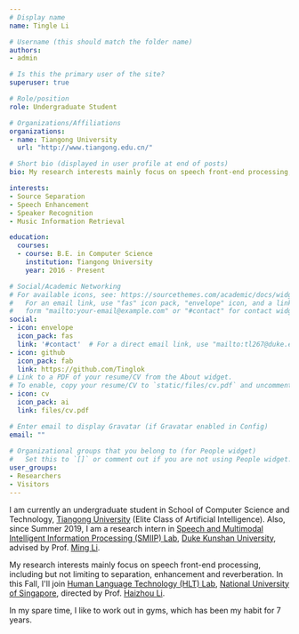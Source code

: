 ```yaml
---
# Display name
name: Tingle Li

# Username (this should match the folder name)
authors:
- admin

# Is this the primary user of the site?
superuser: true

# Role/position
role: Undergraduate Student

# Organizations/Affiliations
organizations:
- name: Tiangong University
  url: "http://www.tiangong.edu.cn/"

# Short bio (displayed in user profile at end of posts)
bio: My research interests mainly focus on speech front-end processing, including but not limiting to separation, enhancement and reverberation.

interests:
- Source Separation
- Speech Enhancement
- Speaker Recognition
- Music Information Retrieval

education:
  courses:
  - course: B.E. in Computer Science
    institution: Tiangong University
    year: 2016 - Present

# Social/Academic Networking
# For available icons, see: https://sourcethemes.com/academic/docs/widgets/#icons
#   For an email link, use "fas" icon pack, "envelope" icon, and a link in the
#   form "mailto:your-email@example.com" or "#contact" for contact widget.
social:
- icon: envelope
  icon_pack: fas
  link: '#contact'  # For a direct email link, use "mailto:tl267@duke.edu".
- icon: github
  icon_pack: fab
  link: https://github.com/Tinglok
# Link to a PDF of your resume/CV from the About widget.
# To enable, copy your resume/CV to `static/files/cv.pdf` and uncomment the lines below.  
- icon: cv
  icon_pack: ai
  link: files/cv.pdf

# Enter email to display Gravatar (if Gravatar enabled in Config)
email: ""
  
# Organizational groups that you belong to (for People widget)
#   Set this to `[]` or comment out if you are not using People widget.  
user_groups:
- Researchers
- Visitors
---
```


I am currently an undergraduate student in School of Computer Science and Technology, [Tiangong University](http://www.tiangong.edu.cn/) (Elite Class of Artificial Intelligence). Also, since Summer 2019, I am a research intern in [Speech and Multimodal Intelligent Information Processing (SMIIP) Lab](https://sites.duke.edu/dkusmiip/), [Duke Kunshan University](https://dukekunshan.edu.cn/en), advised by Prof. [Ming Li](https://scholars.duke.edu/person/MingLi).

My research interests mainly focus on speech front-end processing, including but not limiting to separation, enhancement and reverberation. In this Fall, I'll join [Human Language Technology (HLT) Lab](http://ece.nus.edu.sg/hlt/), [National University of Singapore](http://www.nus.edu.sg/), directed by Prof. [Haizhou Li](http://ece.nus.edu.sg/hlt/faculty/).

In my spare time, I like to work out in gyms, which has been my habit for 7 years.
